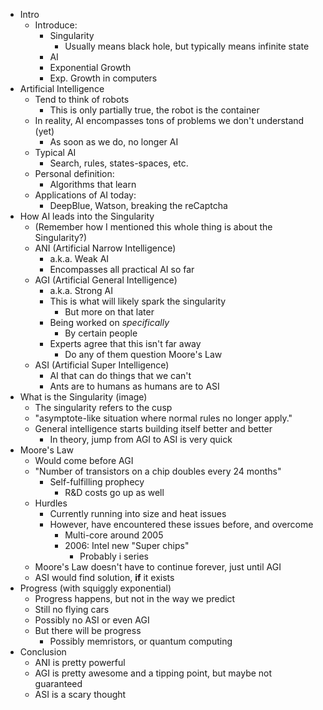 + Intro
    * Introduce:
        - Singularity
            + Usually means black hole, but typically means infinite state
        - AI
        - Exponential Growth
        - Exp. Growth in computers
+ Artificial Intelligence
    * Tend to think of robots
        - This is only partially true, the robot is the container
    * In reality, AI encompasses tons of problems we don't understand (yet)
        - As soon as we do, no longer AI
    * Typical AI
        - Search, rules, states-spaces, etc.
    * Personal definition:
        - Algorithms that learn
    * Applications of AI today:
        - DeepBlue, Watson, breaking the reCaptcha
+ How AI leads into the Singularity
    * (Remember how I mentioned this whole thing is about the Singularity?)
    * ANI (Artificial Narrow Intelligence)
        - a.k.a. Weak AI
        - Encompasses all practical AI so far
    * AGI (Artificial General Intelligence)
        - a.k.a. Strong AI
        - This is what will likely spark the singularity
            + But more on that later
        - Being worked on *specifically*
            + By certain people
        - Experts agree that this isn't far away
            + Do any of them question Moore's Law
    * ASI (Artificial Super Intelligence)
        - AI that can do things that we can't
        - Ants are to humans as humans are to ASI
+ What is the Singularity (image)
    * The singularity refers to the cusp
    * "asymptote-like situation where normal rules no longer apply."
    * General intelligence starts building itself better and better
        - In theory, jump from AGI to ASI is very quick
+ Moore's Law
    * Would come before AGI
    * "Number of transistors on a chip doubles every 24 months"
        - Self-fulfilling prophecy
            + R&D costs go up as well
    * Hurdles
        - Currently running into size and heat issues
        - However, have encountered these issues before, and overcome
            + Multi-core around 2005
            + 2006: Intel new "Super chips"
                * Probably i series
    * Moore's Law doesn't have to continue forever, just until AGI
    * ASI would find solution, **if** it exists
+ Progress (with squiggly exponential)
    * Progress happens, but not in the way we predict
    * Still no flying cars
    * Possibly no ASI or even AGI
    * But there will be progress
        - Possibly memristors, or quantum computing
+ Conclusion
    * ANI is pretty powerful
    * AGI is pretty awesome and a tipping point, but maybe not guaranteed
    * ASI is a scary thought